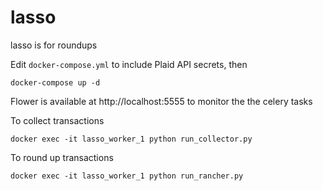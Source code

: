 # lasso
lasso is for roundups


Edit `docker-compose.yml` to include Plaid API secrets, then
```
docker-compose up -d
```


Flower is available at http://localhost:5555 to monitor the the celery tasks


To collect transactions
```
docker exec -it lasso_worker_1 python run_collector.py
```

To round up transactions
```
docker exec -it lasso_worker_1 python run_rancher.py
```
